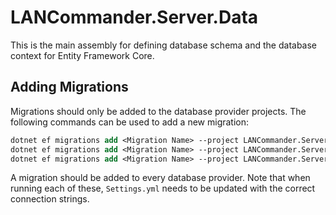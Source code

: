 # LANCommander.Server.Data
This is the main assembly for defining database schema and the database context for Entity Framework Core.

## Adding Migrations
Migrations should only be added to the database provider projects. The following commands can be used to add a new migration:

```ps
dotnet ef migrations add <Migration Name> --project LANCommander.Server.Data.SQLite --startup-project LANCommander.Server
dotnet ef migrations add <Migration Name> --project LANCommander.Server.Data.MySQL --startup-project LANCommander.Server
dotnet ef migrations add <Migration Name> --project LANCommander.Server.Data.PostgreSQL --startup-project LANCommander.Server
```

A migration should be added to every database provider. Note that when running each of these, `Settings.yml` needs to be updated with the correct connection strings.